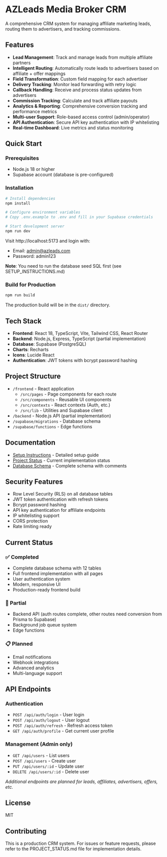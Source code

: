 # AZLeads Media Broker CRM

A comprehensive CRM system for managing affiliate marketing leads, routing them to advertisers, and tracking commissions.

## Features

- **Lead Management**: Track and manage leads from multiple affiliate partners
- **Intelligent Routing**: Automatically route leads to advertisers based on affiliate + offer mappings
- **Field Transformation**: Custom field mapping for each advertiser
- **Delivery Tracking**: Monitor lead forwarding with retry logic
- **Callback Handling**: Receive and process status updates from advertisers
- **Commission Tracking**: Calculate and track affiliate payouts
- **Analytics & Reporting**: Comprehensive conversion tracking and performance metrics
- **Multi-user Support**: Role-based access control (admin/operator)
- **API Authentication**: Secure API key authentication with IP whitelisting
- **Real-time Dashboard**: Live metrics and status monitoring

## Quick Start

### Prerequisites
- Node.js 18 or higher
- Supabase account (database is pre-configured)

### Installation

```bash
# Install dependencies
npm install

# Configure environment variables
# Copy .env.example to .env and fill in your Supabase credentials

# Start development server
npm run dev
```

Visit http://localhost:5173 and login with:
- Email: admin@azleads.com
- Password: admin123

**Note**: You need to run the database seed SQL first (see SETUP_INSTRUCTIONS.md)

### Build for Production

```bash
npm run build
```

The production build will be in the `dist/` directory.

## Tech Stack

- **Frontend**: React 18, TypeScript, Vite, Tailwind CSS, React Router
- **Backend**: Node.js, Express, TypeScript (partial implementation)
- **Database**: Supabase (PostgreSQL)
- **Charts**: Recharts
- **Icons**: Lucide React
- **Authentication**: JWT tokens with bcrypt password hashing

## Project Structure

- `/frontend` - React application
  - `/src/pages` - Page components for each route
  - `/src/components` - Reusable UI components
  - `/src/contexts` - React contexts (Auth, etc.)
  - `/src/lib` - Utilities and Supabase client
- `/backend` - Node.js API (partial implementation)
- `/supabase/migrations` - Database schema
- `/supabase/functions` - Edge functions

## Documentation

- [Setup Instructions](SETUP_INSTRUCTIONS.md) - Detailed setup guide
- [Project Status](PROJECT_STATUS.md) - Current implementation status
- [Database Schema](supabase/migrations/20250930203412_create_initial_schema.sql) - Complete schema with comments

## Security Features

- Row Level Security (RLS) on all database tables
- JWT token authentication with refresh tokens
- Bcrypt password hashing
- API key authentication for affiliate endpoints
- IP whitelisting support
- CORS protection
- Rate limiting ready

## Current Status

### ✅ Completed
- Complete database schema with 12 tables
- Full frontend implementation with all pages
- User authentication system
- Modern, responsive UI
- Production-ready frontend build

### 🚧 Partial
- Backend API (auth routes complete, other routes need conversion from Prisma to Supabase)
- Background job queue system
- Edge functions

### 📋 Planned
- Email notifications
- Webhook integrations
- Advanced analytics
- Multi-language support

## API Endpoints

### Authentication
- `POST /api/auth/login` - User login
- `POST /api/auth/logout` - User logout
- `POST /api/auth/refresh` - Refresh access token
- `GET /api/auth/profile` - Get current user profile

### Management (Admin only)
- `GET /api/users` - List users
- `POST /api/users` - Create user
- `PUT /api/users/:id` - Update user
- `DELETE /api/users/:id` - Delete user

*Additional endpoints are planned for leads, affiliates, advertisers, offers, etc.*

## License

MIT

## Contributing

This is a production CRM system. For issues or feature requests, please refer to the PROJECT_STATUS.md file for implementation details.
